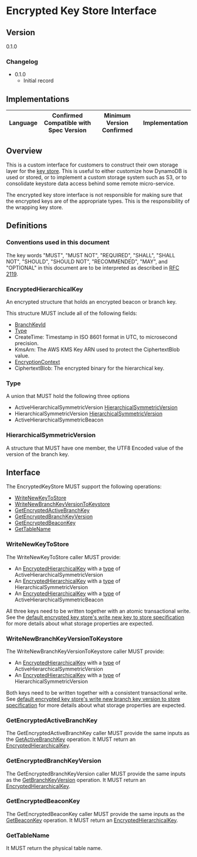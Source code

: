 [//]: # "Copyright Amazon.com Inc. or its affiliates. All Rights Reserved."
[//]: # "SPDX-License-Identifier: CC-BY-SA-4.0"

# Encrypted Key Store Interface

## Version

0.1.0

### Changelog

- 0.1.0
  - Initial record

## Implementations

| Language | Confirmed Compatible with Spec Version | Minimum Version Confirmed | Implementation |
| -------- | -------------------------------------- | ------------------------- | -------------- |

## Overview

This is a custom interface for customers to construct their own storage layer for the [key store](../branch-key-store.md#overview).
This is useful to either customize how DynamoDB is used or stored,
or to implement a custom storage system such as S3,
or to consolidate keystore data access behind some remote micro-service.

The encrypted key store interface is not responsible for making sure that the encrypted keys are of the appropriate types.
This is the responsibility of the wrapping key store.

## Definitions

### Conventions used in this document

The key words "MUST", "MUST NOT", "REQUIRED", "SHALL", "SHALL NOT", "SHOULD", "SHOULD NOT", "RECOMMENDED", "MAY", and "OPTIONAL"
in this document are to be interpreted as described in [RFC 2119](https://tools.ietf.org/html/rfc2119).

### EncryptedHierarchicalKey

An encrypted structure that holds an encrypted beacon or branch key.

This structure MUST include all of the following fields:

- [BranchKeyId](./structures.md#branch-key-id)
- [Type](#type)
- CreateTime: Timestamp in ISO 8601 format in UTC, to microsecond precision.
- KmsArn: The AWS KMS Key ARN used to protect the CiphertextBlob value.
- [EncryptionContext](./structures.md#encryption-context-3)
- CiphertextBlob: The encrypted binary for the hierarchical key.

### Type

A union that MUST hold the following three options

- ActiveHierarchicalSymmetricVersion [HierarchicalSymmetricVersion](#hierarchicalsymmetricversion)
- HierarchicalSymmetricVersion [HierarchicalSymmetricVersion](#hierarchicalsymmetricversion)
- ActiveHierarchicalSymmetricBeacon

### HierarchicalSymmetricVersion

A structure that MUST have one member,
the UTF8 Encoded value of the version of the branch key.

## Interface

The EncryptedKeyStore MUST support the following operations:

- [WriteNewKeyToStore](#writenewkeytostore)
- [WriteNewBranchKeyVersionToKeystore](#writenewbranchkeyversiontokeystore)
- [GetEncryptedActiveBranchKey](#getencryptedactivebranchkey)
- [GetEncryptedBranchKeyVersion](#getencryptedbranchkeyversion)
- [GetEncryptedBeaconKey](#getencryptedbeaconkey)
- [GetTableName](#gettablename)

### WriteNewKeyToStore

The WriteNewKeyToStore caller MUST provide:

- An [EncryptedHierarchicalKey](#encryptedhierarchicalkey) with a [type](#type) of ActiveHierarchicalSymmetricVersion
- An [EncryptedHierarchicalKey](#encryptedhierarchicalkey) with a [type](#type) of HierarchicalSymmetricVersion
- An [EncryptedHierarchicalKey](#encryptedhierarchicalkey) with a [type](#type) of ActiveHierarchicalSymmetricBeacon

All three keys need to be written together with an atomic transactional write.
See the [default encrypted key store's write new key to store specification](./default-encrypted-key-store.md#writenewkeytostore) for more details about what storage properties are expected.

### WriteNewBranchKeyVersionToKeystore

The WriteNewBranchKeyVersionToKeystore caller MUST provide:

- An [EncryptedHierarchicalKey](#encryptedhierarchicalkey) with a [type](#type) of ActiveHierarchicalSymmetricVersion
- An [EncryptedHierarchicalKey](#encryptedhierarchicalkey) with a [type](#type) of HierarchicalSymmetricVersion

Both keys need to be written together with a consistent transactional write.
See [default encrypted key store's write new branch key version to store specification](./default-encrypted-key-store.md#writenewbranchkeyversiontokeystore) for more details about what storage properties are expected.

### GetEncryptedActiveBranchKey

The GetEncryptedActiveBranchKey caller MUST provide the same inputs as the [GetActiveBranchKey](../branch-key-store.md#getactivebranchkey) operation.
It MUST return an [EncryptedHierarchicalKey](#encryptedhierarchicalkey).

### GetEncryptedBranchKeyVersion

The GetEncryptedBranchKeyVersion caller MUST provide the same inputs as the [GetBranchKeyVersion](../branch-key-store.md#getbranchkeyversion) operation.
It MUST return an [EncryptedHierarchicalKey](#encryptedhierarchicalkey).

### GetEncryptedBeaconKey

The GetEncryptedBeaconKey caller MUST provide the same inputs as the [GetBeaconKey](../branch-key-store.md#getbeaconkey) operation.
It MUST return an [EncryptedHierarchicalKey](#encryptedhierarchicalkey).

### GetTableName

It MUST return the physical table name.

